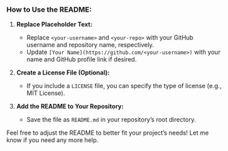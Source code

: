 
### How to Use the README:

1. **Replace Placeholder Text:**
   - Replace `<your-username>` and `<your-repo>` with your GitHub username and repository name, respectively.
   - Update `[Your Name](https://github.com/<your-username>)` with your name and GitHub profile link if desired.

2. **Create a License File (Optional):**
   - If you include a `LICENSE` file, you can specify the type of license (e.g., MIT License).

3. **Add the README to Your Repository:**
   - Save the file as `README.md` in your repository’s root directory.

Feel free to adjust the README to better fit your project’s needs! Let me know if you need any more help.
